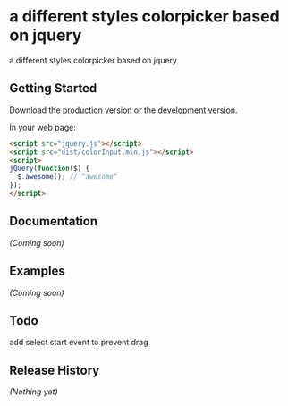 # a different styles colorpicker based on jquery

a different styles colorpicker based on jquery

## Getting Started
Download the [production version][min] or the [development version][max].

[min]: https://raw.github.com/amazingSurge/colorInput/master/dist/colorInput.min.js
[max]: https://raw.github.com/amazingSurge/colorInput/master/dist/colorInput.js

In your web page:

```html
<script src="jquery.js"></script>
<script src="dist/colorInput.min.js"></script>
<script>
jQuery(function($) {
  $.awesome(); // "awesome"
});
</script>
```

## Documentation
_(Coming soon)_

## Examples
_(Coming soon)_

## Todo
add select start event to prevent drag

## Release History
_(Nothing yet)_
